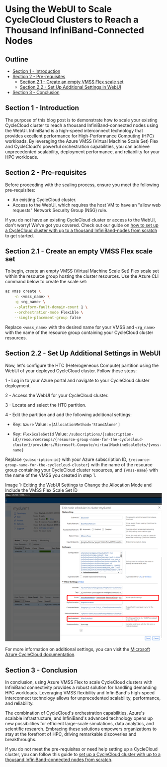 # Using the WebUI to Scale CycleCloud Clusters to Reach a Thousand InfiniBand-Connected Nodes

## Outline

- [Section 1 - Introduction](#section-1---introduction)
- [Section 2 - Pre-requisites](#section-2---pre-requisites)
    - [Section 2.1 - Create an empty VMSS Flex scale set](#section-21---create-an-empty-vmss-flex-scale-set)
    - [Section 2.2 - Set Up Additional Settings in WebUI](#section-22---set-up-additional-settings-in-webui)
- [Section 3 - Conclusion](#section-3---conclusion)

## Section 1 - Introduction

The purpose of this blog post is to demonstrate how to scale your existing CycleCloud cluster to reach a thousand InfiniBand-connected nodes using the WebUI. InfiniBand is a high-speed interconnect technology that provides excellent performance for High-Performance Computing (HPC) workloads. By leveraging the Azure VMSS (Virtual Machine Scale Set) Flex and CycleCloud's powerful orchestration capabilities, you can achieve unprecedented scalability, deployment performance, and reliability for your HPC workloads.

## Section 2 - Pre-requisites

Before proceeding with the scaling process, ensure you meet the following pre-requisites:

* An existing CycleCloud cluster.
* Access to the WebUI, which requires the host VM to have an "allow web requests" Network Security Group (NSG) rule.

If you do not have an existing CycleCloud cluster or access to the WebUI, don't worry! We've got you covered. Check out our guide on [how to set up a CycleCloud cluster with up to a thousand InfiniBand-nodes from scratch](../cyclecloud-flex-ib/) to get started.

## Section 2.1 - Create an empty VMSS Flex scale set

To begin, create an empty VMSS (Virtual Machine Scale Set) Flex scale set within the resource group hosting the cluster resources. Use the Azure CLI command below to create the scale set:

```bash
az vmss create \
    -n <vmss_name> \
    -g <rg_name> \
    --platform-fault-domain-count 1 \
    --orchestration-mode Flexible \
    --single-placement-group false
```

Replace `<vmss_name>` with the desired name for your VMSS and `<rg_name>` with the name of the resource group containing your CycleCloud cluster resources.

## Section 2.2 - Set Up Additional Settings in WebUI

Now, let's configure the HTC (Heterogeneous Compute) partition using the WebUI of your deployed CycleCloud cluster. Follow these steps:

1 - Log in to your Azure portal and navigate to your CycleCloud cluster deployment.

2 - Access the WebUI for your CycleCloud cluster.

3 - Locate and select the HTC partition.

4 - Edit the partition and add the following additional settings:

   - Key: `Azure`
     Value: `=[AllocationMethod='StandAlone']`

   - Key: `FlexScaleSetId`
     Value: `/subscriptions/{subscription-id}/resourceGroups/{resource-group-name-for-the-cyclecloud-cluster}/providers/Microsoft.Compute/virtualMachineScaleSets/{vmss-name}`

Replace `{subscription-id}` with your Azure subscription ID, `{resource-group-name-for-the-cyclecloud-cluster}` with the name of the resource group containing your CycleCloud cluster resources, and `{vmss-name}` with the name of the VMSS you created in step 1.

Image 1: Editing the WebUI Settings to Change the Allocation Mode and Include the VMSS Flex Scale Set ID
![WebUI Settings](assets/webui-settings.png)

For more information on additional settings, you can visit the [Microsoft Azure CycleCloud documentation](https://learn.microsoft.com/en-us/azure/cyclecloud/cluster-references/node-nodearray-reference?view=cyclecloud-8#additional-attributes).

## Section 3 - Conclusion

In conclusion, using Azure VMSS Flex to scale CycleCloud clusters with InfiniBand connectivity provides a robust solution for handling demanding HPC workloads. Leveraging VMSS flexibility and InfiniBand's high-speed interconnect technology allows for unprecedented scalability, performance, and reliability.

The combination of CycleCloud's orchestration capabilities, Azure's scalable infrastructure, and InfiniBand's advanced technology opens up new possibilities for efficient large-scale simulations, data analytics, and scientific research. Embracing these solutions empowers organizations to stay at the forefront of HPC, driving remarkable discoveries and breakthroughs.

If you do not meet the pre-requisites or need help setting up a CycleCloud cluster, you can follow this guide to [set up a CycleCloud cluster with up to a thousand InfiniBand-connected nodes from scratch](../cyclecloud-flex-ib/).
